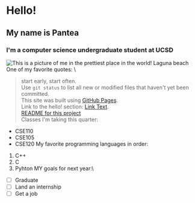 # Hello!
## My name is Pantea
### I'm a computer science undergraduate student at UCSD
![This is a picture of me in the prettiest place in the world! **Laguna beach** ](IMG_3294.HEIC) 
One of my favorite quotes: \
> start early, start often.\
Use `git status` to list all new or modified files that haven't yet been committed.\
This site was built using [GitHub Pages](https://pages.github.com/).\
Link to the hello! section: [Link Text](#Hello!).\
[README for this project](README.md)\
Classes I'm taking this quarter:
* CSE110
* CSE105
* CSE120
My favorite programming languages in order: 
1. C++
2. C
3. Pyhton
MY goals for next year:\
- [ ] Graduate
- [ ] Land an internship
- [ ] Get a job